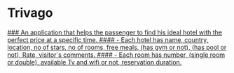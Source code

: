 # Trivago

<u> ###  An application that helps the passenger to find his ideal hotel with the perfect price at a specific time.
    #### - Each hotel has name, country, location, no of stars, no of rooms, free meals, (has gym or not), (has pool or not), Rate, visitor`s comments.
    #### - Each room has number, (single room or double), available Tv and wifi or not, reservation duration.


